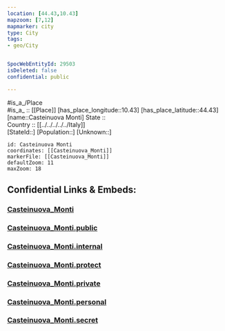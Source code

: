```yaml
---
location: [44.43,10.43] 
mapzoom: [7,12] 
mapmarker: city 
type: City
tags:
- geo/City


SpocWebEntityId: 29503
isDeleted: false
confidential: public

---
```

#is_a_/Place  
#is_a_ :: [[Place]] 
[has_place_longitude::10.43] 
[has_place_latitude::44.43] 
[name::Casteinuova Monti] 
State ::  
Country :: [[../../../../../Italy]]  
[StateId::] 
[Population::] 
[Unknown::] 


```leaflet
id: Casteinuova Monti
coordinates: [[Casteinuova_Monti]] 
markerFile: [[Casteinuova_Monti]] 
defaultZoom: 11 
maxZoom: 18
```


## Confidential Links & Embeds: 

### [Casteinuova_Monti](/_Standards/Earth/Continent/Europe/Europe~South/Italy/regions~Italy/Emilia-Romagna/Reggio_Emilia.Province/City/Casteinuova_Monti.md) 

### [Casteinuova_Monti.public](/_public/Earth/Continent/Europe/Europe~South/Italy/regions~Italy/Emilia-Romagna/Reggio_Emilia.Province/City/Casteinuova_Monti.public.md) 

### [Casteinuova_Monti.internal](/_internal/Earth/Continent/Europe/Europe~South/Italy/regions~Italy/Emilia-Romagna/Reggio_Emilia.Province/City/Casteinuova_Monti.internal.md) 

### [Casteinuova_Monti.protect](/_protect/Earth/Continent/Europe/Europe~South/Italy/regions~Italy/Emilia-Romagna/Reggio_Emilia.Province/City/Casteinuova_Monti.protect.md) 

### [Casteinuova_Monti.private](/_private/Earth/Continent/Europe/Europe~South/Italy/regions~Italy/Emilia-Romagna/Reggio_Emilia.Province/City/Casteinuova_Monti.private.md) 

### [Casteinuova_Monti.personal](/_personal/Earth/Continent/Europe/Europe~South/Italy/regions~Italy/Emilia-Romagna/Reggio_Emilia.Province/City/Casteinuova_Monti.personal.md) 

### [Casteinuova_Monti.secret](/_secret/Earth/Continent/Europe/Europe~South/Italy/regions~Italy/Emilia-Romagna/Reggio_Emilia.Province/City/Casteinuova_Monti.secret.md)


